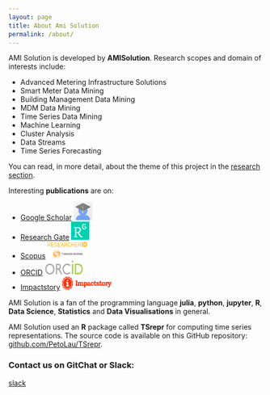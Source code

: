 ```yaml
---
layout: page
title: About Ami Solution
permalink: /about/
---
```


AMI Solution is developed by **AMISolution**. Research scopes and domain of interests include:

 * Advanced Metering Infrastructure Solutions
 * Smart Meter Data Mining
 * Building Management Data Mining
 * MDM Data Mining
 * Time Series Data Mining
 * Machine Learning
 * Cluster Analysis
 * Data Streams
 * Time Series Forecasting
 
You can read, in more detail, about the theme of this project in the [research section](https://ami-solution.github.io/research/).

Interesting **publications** are on:

 * [Google Scholar](https://scholar.google.sk/citations?user=1fEwHTkAAAAJ&hl=en)  <a target="_blank" href="https://scholar.google.sk/citations?user=1fEwHTkAAAAJ&hl=en"><img class="avatar" src="/images/avatars/avatarscholar.png" width="37" height="36"/></a>
 * [Research Gate](https://www.researchgate.net/profile/Peter_Laurinec)  <a target="_blank" href="https://www.researchgate.net/profile/Peter_Laurinec"><img class="avatar" src="/images/avatars/avatarRG.png" width="36" height="36" border="0"/></a>
 * [Scopus](http://www.researcherid.com/rid/Q-2356-2016)  <a target="_blank" href="http://www.researcherid.com/rid/Q-2356-2016"><img class="avatar" src="/images/avatars/avatarscopus.png" width="80" height="34" border="0"/></a>
 * [ORCID](http://orcid.org/0000-0002-3501-8783)  <a target="_blank" href="http://orcid.org/0000-0002-3501-8783"><img class="avatar" src="/images/avatars/avatarorcid.png" width="76" height="30" border="0"/></a>
 * [Impactstory](https://impactstory.org/u/0000-0002-3501-8783/publications)  <a target="_blank" href="https://impactstory.org/u/0000-0002-3501-8783/publications"><img class="avatar" src="/images/avatars/avatarimpact.png" width="98" height="26" border="0"/></a>

AMI Solution is a fan of the programming language **julia**, **python**, **jupyter**, **R**, **Data Science**, **Statistics** and **Data Visualisations** in general.

AMI Solution used an **R** package called **TSrepr** for computing time series representations. The source code is available on this GitHub repository: [github.com/PetoLau/TSrepr](https://github.com/PetoLau/TSrepr).


### Contact us on GitChat or Slack:

[slack](slack)
